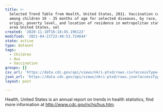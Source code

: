 ```yaml
---
title: >-
  Selected Trend Table from Health, United States, 2011. Vaccination coverage
  among children 19 - 35 months of age for selected diseases, by race, Hispanic
  origin, poverty level, and location of residence in metropolitan statistical
  area United States, sel
created: '2020-11-10T16:18:45.196123'
modified: '2021-04-21T22:48:53.724644'
state: active
type: dataset
tags:
  - Children
  - Hus
  - Vaccination
groups: []
csv_url: 'https://data.cdc.gov/api/views/nkri-ptxd/rows.csv?accessType=DOWNLOAD'
json_url: 'https://data.cdc.gov/api/views/nkri-ptxd/rows.json?accessType=DOWNLOAD'
layout: post

---
```

Health, United States is an annual report on trends in health statistics, find more information at http://www.cdc.gov/nchs/hus.htm.
